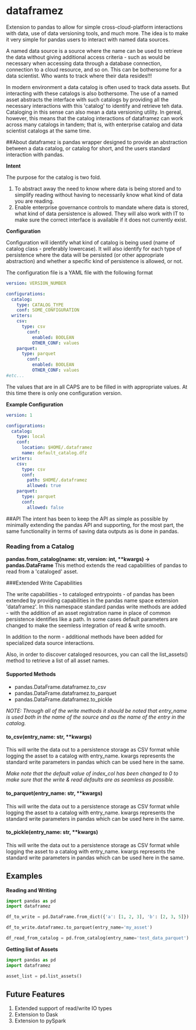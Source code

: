 <!---
# Modifications © 2020 Hashmap, Inc
#
# Licensed under the Apache License, Version 2.0 (the "License");
# you may not use this file except in compliance with the License.
# You may obtain a copy of the License at
#
#     http://www.apache.org/licenses/LICENSE-2.0
#
# Unless required by applicable law or agreed to in writing, software
# distributed under the License is distributed on an "AS IS" BASIS,
# WITHOUT WARRANTIES OR CONDITIONS OF ANY KIND, either express or implied.
# See the License for the specific language governing permissions and
# limitations under the License.
-->
# dataframez

Extension to pandas to allow for simple cross-cloud-platform interactions with data, use of data versioning tools, and much more. The idea is to make it very simple for pandas users to interact with named data sources. 

A named data source is a source where the name can be used to retrieve the data without giving additional access criteria - such as would be necessary when accessing data through a database connection, connection to a cloud resource, and so on. This can be bothersome for a data scientist. Who wants to track where their data resides!!!

In modern environment a data catalog is often used to track data assets. But interacting with these catalogs is also bothersome. The use of a named asset abstracts the interface with such catalogs by providing all the necessary interactions with this 'catalog' to identify and retrieve teh data. Cataloging in this sense can also mean a data versioning utility. In gereal, however, this means that the catalog interactions of dataframez can work across many catalogs in tandem; that is, with enterprise catalog and data scientist catalogs at the same time. 

##About
dataframez is pandas wrapper designed to provide an abstraction between a data catalog, or catalog for short, and the users standard interaction with pandas.

**Intent**

The purpose for the catalog is two fold.
1. To abstract away the need to know where data is being stored and to simplify reading without having to necessarily know what kind of data you are reading.
2. Enable enterprise governance controls to mandate where data is stored, what kind of data persistence is allowed. They will also work with IT to make sure the correct interface is available if it does not currently exist.

**Configuration**

Configuration will identify what kind of catalog is being used (name of catalog class - preferably lowercase). It will also identify for each type of persistence where the data will be persisted (or other appropriate abstraction) and whether a specific kind of persistence is allowed, or not.

The configuration file is a YAML file with the following format
```yaml
version: VERSION_NUMBER

configurations:
  catalog:
    type: CATALOG_TYPE
    conf: SOME_CONFIGURATION
  writers:
    csv:
      type: csv
        conf:
          enabled: BOOLEAN
          OTHER_CONF: values
    parquet:
      type: parquet
        conf:
          enabled: BOOLEAN
          OTHER_CONF: values
#etc...    
```
The values that are in all CAPS are to be filled in with appropriate values. At this time there is only one configuration version.

**Example Configuration** 

```yaml
version: 1

configurations:
  catalog:
    type: local
    conf:
      location: $HOME/.dataframez
      name: default_catalog.dfz
  writers:
    csv:
      type: csv
      conf:
        path: $HOME/.dataframez
        allowed: true
    parquet:
      type: parquet
      conf:
        allowed: false
```

##API
The intent has been to keep the API as simple as possible by minimally extending the pandas API and supporting, for the most part, the same functionality in terms of saving data outputs as is done in pandas.

### Reading from a Catalog
__pandas.from_catalog(name: str, version: int, **kwargs) -> pandas.DataFrame__
This method extends the read capabilities of pandas to read from a 'cataloged' asset. 

###Extended Write Capabilities

The write capabilities - to cataloged entrypoints - of pandas has been extended by providing capabilities in the pandas name space extension 'dataframez'. In this namespace standard pandas write methods are added - with the addition of an asset registration name in place of common persistence identifies like a path. In some cases default parameters are changed to make the seemless integration of read & write smooth.

In addition to the norm - additional methods have been added for specialized data source interactions.

Also, in order to discover cataloged resources, you can call the list_assets() method to retrieve a list of all asset names.
#### Supported Methods
* pandas.DataFrame.dataframez.to_csv
* pandas.DataFrame.dataframez.to_parquet
* pandas.DataFrame.dataframez.to_pickle

*NOTE: Through all of the write methods it should be noted that entry_name is used both in the name of the source and as the name of the entry in the catalog.*
#### to_csv(entry_name: str, **kwargs)
This will write the data out to a persistence storage as CSV format while logging the asset to a catalog with entry_name. kwargs represents the standard write parameters in pandas which can be used here in the same. 

*Make note that the default value of index_col has been changed to 0 to make sure that the write & read defaults are as seamless as possible.*

#### to_parquet(entry_name: str, **kwargs)
This will write the data out to a persistence storage as CSV format while logging the asset to a catalog with entry_name. kwargs represents the standard write parameters in pandas which can be used here in the same.

#### to_pickle(entry_name: str, **kwargs)
This will write the data out to a persistence storage as CSV format while logging the asset to a catalog with entry_name. kwargs represents the standard write parameters in pandas which can be used here in the same.

## Examples

__Reading and Writing__
```python
import pandas as pd 
import dataframez

df_to_write = pd.DataFrame.from_dict({'a': [1, 2, 3], 'b': [2, 3, 5]})

df_to_write.dataframez.to_parquet(entry_name='my_asset')

df_read_from_catalog = pd.from_catalog(entry_name='test_data_parquet')
```

__Getting list of Assets__
```python
import pandas as pd
import dataframez

asset_list = pd.list_assets()
```

## Future Features
1. Extended support of read/write IO types
2. Extension to Dask
3. Extension to pySpark
